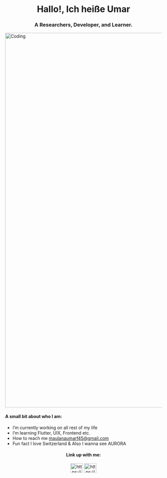 <h1 align="center">Hallo!, Ich heiße Umar </h1>
<h3 align="center">A Researchers, Developer, and Learner.</h3>
<img align="center" alt="Coding" width="1200" src="https://visme.co/blog/wp-content/uploads/2020/03/animation-software-header-wide.gif">

<h4>A small bit about who I am:</h4>

- I’m currently working on all rest of my life
- I’m learning Flutter, UIX, Frontend etc.
- How to reach me maulanaumarf45@gmail.com
- Fun fact I love Switzerland & Also I wanna see AURORA

<h4 align="center">Link up with me:</h4>
<p align="center">
<a href="https://linkedin.com/in/https://www.linkedin.com/in/maulanaumarf/" target="blank"><img align="center" src="https://raw.githubusercontent.com/rahuldkjain/github-profile-readme-generator/master/src/images/icons/Social/linked-in-alt.svg" alt="https://www.linkedin.com/in/maulanaumarf/" height="30" width="40" /></a>
<a href="https://instagram.com/https://www.instagram.com/maulanaumar_f/" target="blank"><img align="center" src="https://raw.githubusercontent.com/rahuldkjain/github-profile-readme-generator/master/src/images/icons/Social/instagram.svg" alt="https://www.instagram.com/maulanaumar_f/" height="30" width="40" /></a>
</p>
